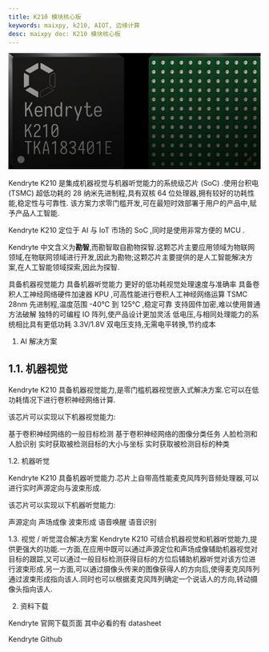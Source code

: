 ```yaml
---
title: K210 模块核心板
keywords: maixpy, k210, AIOT, 边缘计算
desc: maixpy doc: K210 模块核心板
---
```



![K210](./../../assets/hardware/k210/k210-front-background.jpg)

Kendryte K210 是集成机器视觉与机器听觉能力的系统级芯片 (SoC) .使用台积电 (TSMC) 超低功耗的 28 纳米先进制程,具有双核 64 位处理器,拥有较好的功耗性能,稳定性与可靠性. 该方案力求零门槛开发,可在最短时效部署于用户的产品中,赋予产品人工智能.

Kendryte K210 定位于 AI 与 IoT 市场的 SoC ,同时是使用非常方便的 MCU .

Kendryte 中文含义为**勘智**,而勘智取自勘物探智.这颗芯片主要应用领域为物联网领域,在物联网领域进行开发,因此为勘物;这颗芯片主要提供的是人工智能解决方案,在人工智能领域探索,因此为探智.

具备机器视觉能力
具备机器听觉能力
更好的低功耗视觉处理速度与准确率
具备卷积人工神经网络硬件加速器 KPU ,可高性能进行卷积人工神经网络运算
TSMC 28nm 先进制程,温度范围 -40°C 到 125°C ,稳定可靠
支持固件加密,难以使用普通方法破解
独特的可编程 IO 阵列,使产品设计更加灵活
低电压,与相同处理能力的系统相比具有更低功耗
3.3V/1.8V 双电压支持,无需电平转换,节约成本

1. AI 解决方案
## 1.1. 机器视觉

Kendryte K210 具备机器视觉能力,是零门槛机器视觉嵌入式解决方案.它可以在低功耗情况下进行卷积神经网络计算.

该芯片可以实现以下机器视觉能力:

基于卷积神经网络的一般目标检测
基于卷积神经网络的图像分类任务
人脸检测和人脸识别
实时获取被检测目标的大小与坐标
实时获取被检测目标的种类

1.2. 机器听觉

Kendryte K210 具备机器听觉能力.芯片上自带高性能麦克风阵列音频处理器,可以进行实时声源定向与波束形成.

该芯片可以实现以下机器听觉能力:

声源定向
声场成像
波束形成
语音唤醒
语音识别

1.3. 视觉 / 听觉混合解决方案
Kendryte K210 可结合机器视觉和机器听觉能力,提供更强大的功能.一方面,在应用中既可以通过声源定位和声场成像辅助机器视觉对目标的跟踪,又可以通过一般目标检测获得目标的方位后辅助机器听觉对该方位进行波束形成.另一方面,可以通过摄像头传来的图像获得人的方向后,使得麦克风阵列通过波束形成指向该人.同时也可以根据麦克风阵列确定一个说话人的方向,转动摄像头指向该人.

2. 资料下载

Kendryte 官网下载页面 其中必看的有 datasheet

Kendryte Github

